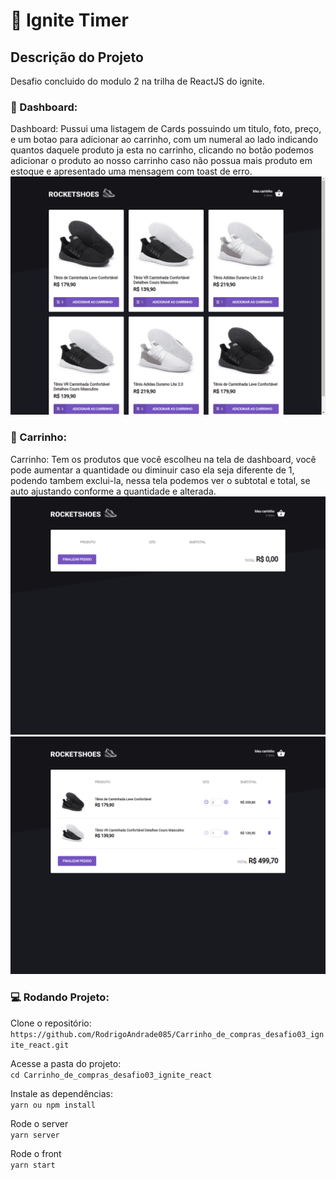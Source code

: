 # :handbag: Ignite Timer

## Descrição do Projeto

Desafio concluido do modulo 2 na trilha de ReactJS do ignite.

### :shoe: Dashboard:
Dashboard: Pussui uma listagem de Cards possuindo um titulo, foto, preço, e um botao para adicionar ao carrinho, com um numeral ao lado indicando quantos daquele produto ja esta no carrinho, clicando no botão podemos adicionar o produto ao nosso carrinho caso não possua mais produto em estoque e apresentado uma mensagem com toast de erro.
![dashboard](https://github.com/RodrigoAndrade085/Carrinho_de_compras_desafio03_ignite_react/blob/master/src/assets/images/cart_dashboard.png)

### :shoe: Carrinho:
Carrinho: Tem os produtos que você escolheu na tela de dashboard, você pode aumentar a quantidade ou diminuir caso ela seja diferente de 1, podendo tambem exclui-la, nessa tela podemos ver o subtotal e total, se auto ajustando conforme a quantidade e alterada.
![cart](https://github.com/RodrigoAndrade085/Carrinho_de_compras_desafio03_ignite_react/blob/master/src/assets/images/cart_vazio.png)
![cart_com_itens](https://github.com/RodrigoAndrade085/Carrinho_de_compras_desafio03_ignite_react/blob/master/src/assets/images/cart_pedido.png)

### :computer: Rodando Projeto:

  Clone o repositório:  
  `https://github.com/RodrigoAndrade085/Carrinho_de_compras_desafio03_ignite_react.git`
  
  Acesse a pasta do projeto:  
  `cd Carrinho_de_compras_desafio03_ignite_react`
  
  Instale as dependências:  
  `yarn ou npm install`

  Rode o server  
  `yarn server`
  
  Rode o front  
  `yarn start`
